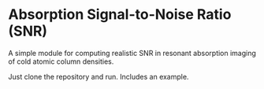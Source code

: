 # Absorption Signal-to-Noise Ratio (SNR)
A simple module for computing realistic SNR in resonant absorption imaging of cold atomic column densities.

Just clone the repository and run. Includes an example. 
